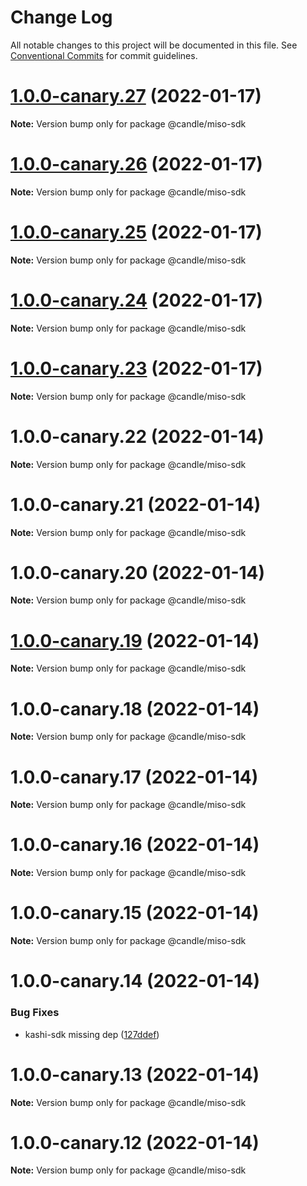 # Change Log

All notable changes to this project will be documented in this file.
See [Conventional Commits](https://conventionalcommits.org) for commit guidelines.

# [1.0.0-canary.27](https://github.com/sushiswap/sdk/compare/@candle/miso-sdk@1.0.0-canary.26...@candle/miso-sdk@1.0.0-canary.27) (2022-01-17)

**Note:** Version bump only for package @candle/miso-sdk





# [1.0.0-canary.26](https://github.com/sushiswap/sdk/compare/@candle/miso-sdk@1.0.0-canary.25...@candle/miso-sdk@1.0.0-canary.26) (2022-01-17)

**Note:** Version bump only for package @candle/miso-sdk





# [1.0.0-canary.25](https://github.com/sushiswap/sdk/compare/@candle/miso-sdk@1.0.0-canary.24...@candle/miso-sdk@1.0.0-canary.25) (2022-01-17)

**Note:** Version bump only for package @candle/miso-sdk





# [1.0.0-canary.24](https://github.com/sushiswap/sdk/compare/@candle/miso-sdk@1.0.0-canary.23...@candle/miso-sdk@1.0.0-canary.24) (2022-01-17)

**Note:** Version bump only for package @candle/miso-sdk





# [1.0.0-canary.23](https://github.com/sushiswap/sdk/compare/@candle/miso-sdk@1.0.0-canary.22...@candle/miso-sdk@1.0.0-canary.23) (2022-01-17)

**Note:** Version bump only for package @candle/miso-sdk





# 1.0.0-canary.22 (2022-01-14)

**Note:** Version bump only for package @candle/miso-sdk





# 1.0.0-canary.21 (2022-01-14)

**Note:** Version bump only for package @candle/miso-sdk





# 1.0.0-canary.20 (2022-01-14)

**Note:** Version bump only for package @candle/miso-sdk





# [1.0.0-canary.19](https://github.com/sushiswap/sdk/compare/@candle/miso-sdk@1.0.0-canary.18...@candle/miso-sdk@1.0.0-canary.19) (2022-01-14)

**Note:** Version bump only for package @candle/miso-sdk





# 1.0.0-canary.18 (2022-01-14)

**Note:** Version bump only for package @candle/miso-sdk





# 1.0.0-canary.17 (2022-01-14)

**Note:** Version bump only for package @candle/miso-sdk





# 1.0.0-canary.16 (2022-01-14)

**Note:** Version bump only for package @candle/miso-sdk





# 1.0.0-canary.15 (2022-01-14)

**Note:** Version bump only for package @candle/miso-sdk





# 1.0.0-canary.14 (2022-01-14)


### Bug Fixes

* kashi-sdk missing dep ([127ddef](https://github.com/sushiswap/sdk/commit/127ddef4b196ac87d4c2fb34cd744ed39136cb38))





# 1.0.0-canary.13 (2022-01-14)

**Note:** Version bump only for package @candle/miso-sdk





# 1.0.0-canary.12 (2022-01-14)

**Note:** Version bump only for package @candle/miso-sdk
